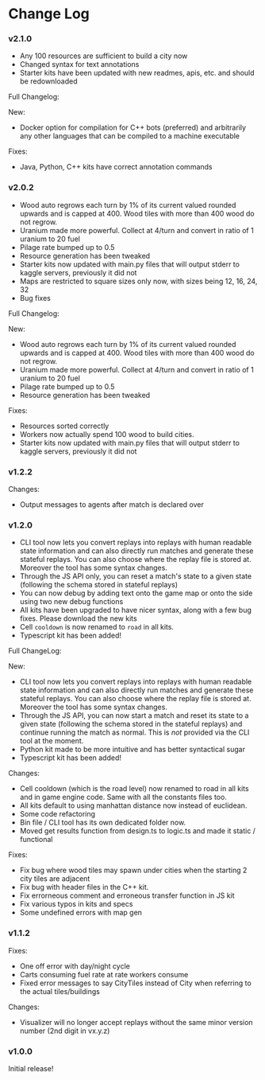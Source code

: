 # Change Log

### v2.1.0

- Any 100 resources are sufficient to build a city now
- Changed syntax for text annotations
- Starter kits have been updated with new readmes, apis, etc. and should be redownloaded

Full Changelog:

New:
- Docker option for compilation for C++ bots (preferred) and arbitrarily any other languages that can be compiled to a machine executable

Fixes: 
- Java, Python, C++ kits have correct annotation commands

### v2.0.2

- Wood auto regrows each turn by 1% of its current valued rounded upwards and is capped at 400. Wood tiles with more than 400 wood do not regrow.
- Uranium made more powerful. Collect at 4/turn and convert in ratio of 1 uranium to 20 fuel
- Pilage rate bumped up to 0.5
- Resource generation has been tweaked
- Starter kits now updated with main.py files that will output stderr to kaggle servers, previously it did not
- Maps are restricted to square sizes only now, with sizes being 12, 16, 24, 32
- Bug fixes

Full Changelog:

New: 

- Wood auto regrows each turn by 1% of its current valued rounded upwards and is capped at 400. Wood tiles with more than 400 wood do not regrow.
- Uranium made more powerful. Collect at 4/turn and convert in ratio of 1 uranium to 20 fuel
- Pilage rate bumped up to 0.5
- Resource generation has been tweaked

Fixes:
- Resources sorted correctly
- Workers now actually spend 100 wood to build cities.
- Starter kits now updated with main.py files that will output stderr to kaggle servers, previously it did not


### v1.2.2

Changes:
- Output messages to agents after match is declared over


### v1.2.0

- CLI tool now lets you convert replays into replays with human readable state information and can also directly run matches and generate these stateful replays. You can also choose where the replay file is stored at. Moreover the tool has some syntax changes.
- Through the JS API only, you can reset a match's state to a given state (following the schema stored in stateful replays)
- You can now debug by adding text onto the game map or onto the side using two new debug functions
- All kits have been upgraded to have nicer syntax, along with a few bug fixes. Please download the new kits
- Cell `cooldown` is now renamed to `road` in all kits. 
- Typescript kit has been added!

Full ChangeLog:

New:
- CLI tool now lets you convert replays into replays with human readable state information and can also directly run matches and generate these stateful replays. You can also choose where the replay file is stored at. Moreover the tool has some syntax changes.
- Through the JS API, you can now start a match and reset its state to a given state (following the schema stored in the stateful replays) and continue running the match as normal. This is *not* provided via the CLI tool at the moment.
- Python kit made to be more intuitive and has better syntactical sugar
- Typescript kit has been added!

Changes:
- Cell cooldown (which is the road level) now renamed to road in all kits and in game engine code. Same with all the constants files too.
- All kits default to using manhattan distance now instead of euclidean.
- Some code refactoring
- Bin file / CLI tool has its own dedicated folder now.
- Moved get results function from design.ts to logic.ts and made it static / functional

Fixes:
- Fix bug where wood tiles may spawn under cities when the starting 2 city tiles are adjacent
- Fix bug with header files in the C++ kit.
- Fix errorneous comment and erroneous transfer function in JS kit
- Fix various typos in kits and specs
- Some undefined errors with map gen

### v1.1.2
Fixes:
- One off error with day/night cycle
- Carts consuming fuel rate at rate workers consume
- Fixed error messages to say CityTiles instead of City when referring to the actual tiles/buildings

Changes:
- Visualizer will no longer accept replays without the same minor version number (2nd digit in vx.y.z)

### v1.0.0

Initial release!
